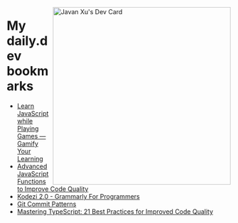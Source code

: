 
<a href="https://app.daily.dev/JavanXU"><img align="right" src="https://api.daily.dev/devcards/e45a150971844cd6959a94bb94e861ea.png?r=quw" width="400" alt="Javan Xu's Dev Card"/></a>

# My daily.dev bookmarks
<!-- daily.dev BOOKMARKS:START -->
- [Learn JavaScript while Playing Games — Gamify Your Learning](https://app.daily.dev/posts/eXQMsrKnF?utm_source=rss&utm_medium=bookmarks&utm_campaign=6ueXw3FRNQzpNtewCDbI6)
- [Advanced JavaScript Functions to Improve Code Quality](https://app.daily.dev/posts/5oG1Ralxl?utm_source=rss&utm_medium=bookmarks&utm_campaign=6ueXw3FRNQzpNtewCDbI6)
- [Kodezi 2.0 - Grammarly For Programmers](https://app.daily.dev/posts/jVS8dwOD2?utm_source=rss&utm_medium=bookmarks&utm_campaign=6ueXw3FRNQzpNtewCDbI6)
- [Git Commit Patterns](https://app.daily.dev/posts/JK3jcJUfL?utm_source=rss&utm_medium=bookmarks&utm_campaign=6ueXw3FRNQzpNtewCDbI6)
- [Mastering TypeScript: 21 Best Practices for Improved Code Quality](https://app.daily.dev/posts/DPJl8JJfi?utm_source=rss&utm_medium=bookmarks&utm_campaign=6ueXw3FRNQzpNtewCDbI6)
<!-- daily.dev BOOKMARKS:END -->
